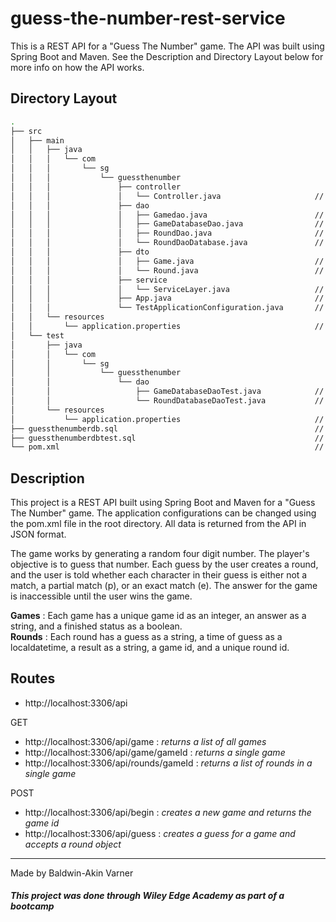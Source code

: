 
# guess-the-number-rest-service

This is a REST API for a "Guess The Number" game. The API was built using Spring Boot and Maven. See the Description and Directory Layout below for more info on how the API works.

## Directory Layout

```bash
.
├── src
│   ├── main
│   │   ├── java
│   │   │   └── com
│   │   │       └── sg
│   │   │           └── guessthenumber
│   │   │               ├── controller
│   │   │               │   └── Controller.java                     // Application Controller
│   │   │               ├── dao
│   │   │               │   ├── Gamedao.java                        // Game DAO Interface
│   │   │               │   ├── GameDatabaseDao.java                // Game DAO Implementation
│   │   │               │   ├── RoundDao.java                       // Round DAO Interface
│   │   │               │   └── RoundDaoDatabase.java               // Round DAO Implementation
│   │   │               ├── dto
│   │   │               │   ├── Game.java                           // Game Object
│   │   │               │   └── Round.java                          // Round Object
│   │   │               ├── service
│   │   │               │   └── ServiceLayer.java                   // Application Service
│   │   │               ├── App.java                                // Entry Point
│   │   │               └── TestApplicationConfiguration.java       // Test Configuration Object
│   │   └── resources
│   │       └── application.properties                              // SQL Configuration
│   └── test
│       ├── java
│       │   └── com
│       │       └── sg
│       │           └── guessthenumber
│       │               └── dao
│       │                   ├── GameDatabaseDaoTest.java            // Test Game DAO
│       │                   └── RoundDatabaseDaoTest.java           // Test Round Dao
│       └── resources
│           └── application.properties                              // SQL Testing Configuration
├── guessthenumberdb.sql                                            // Database Script
├── guessthenumberdbtest.sql                                        // Test Database Script
└── pom.xml                                                         // App Configuration

```

## Description

This project is a REST API built using Spring Boot and Maven for a "Guess The Number" game. The application configurations can be changed using the pom.xml file in the root directory. All data is returned from the API in JSON format.

The game works by generating a random four digit number. The player's objective is to guess that number. Each guess by the user creates a round, and the user is told whether each character in their guess is either not a match, a partial match (p), or an exact match (e). The answer for the game is inaccessible until the user wins the game. 

**Games** : Each game has a unique game id as an integer, an answer as a string, and a finished status as a boolean.<br>
**Rounds** : Each round has a guess as a string, a time of guess as a localdatetime, a result as a string, a game id, and a unique round id.

## Routes

* http://localhost:3306/api

GET

* http://localhost:3306/api/game : *returns a list of all games*
* http://localhost:3306/api/game/gameId : *returns a single game*
* http://localhost:3306/api/rounds/gameId : *returns a list of rounds in a single game*

POST

* http://localhost:3306/api/begin : *creates a new game and returns the game id*
* http://localhost:3306/api/guess : *creates a guess for a game and accepts a round object*


---
Made by Baldwin-Akin Varner

##### This project was done through Wiley Edge Academy as part of a bootcamp